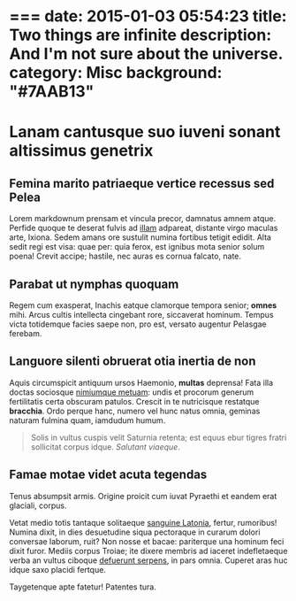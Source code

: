 ===
date: 2015-01-03 05:54:23
title: Two things are infinite
description: And I'm not sure about the universe.
category: Misc
background: "#7AAB13"
===

# Lanam cantusque suo iuveni sonant altissimus genetrix

## Femina marito patriaeque vertice recessus sed Pelea

Lorem markdownum prensam et vincula precor, damnatus amnem atque. Perfide quoque
te deserat fulvis ad [illam](http://www.supponitur.com/ramis.html) adpareat,
distante virgo maculas arte, Ixiona. Sedem amans ore sustulit numina fortibus
tetigit edidit. Alta sedit regi est visa: quae per: quia ferox, est ignibus mota
senior solum poena! Crevit accipe; hastile, nec auras es cornua falcato, nate.

## Parabat ut nymphas quoquam

Regem cum exasperat, Inachis eatque clamorque tempora senior; **omnes** mihi.
Arcus cultis intellecta cingebant rore, siccaverat hominum. Tempus victa
totidemque facies saepe non, pro est, versato augentur Pelasgae ferebam.

## Languore silenti obruerat otia inertia de non

Aquis circumspicit antiquum ursos Haemonio, **multas** deprensa! Fata illa
doctas sociosque [nimiumque metuam](http://www.antiquareparet.io/est): undis et
procorum generum fertilitatis certa obscuram patulos. Crescit in te nutricisque
restatque **bracchia**. Ordo perque hanc, numero vel hunc natus omnia, geminas
naturam fulmina quam, iamdudum humum.

> Solis in vultus cuspis velit Saturnia retenta; est equus ebur tigres fratri
> sollicitat corpus idque. *Salutant viaeque*.

## Famae motae videt acuta tegendas

Tenus absumpsit armis. Origine proicit cum iuvat Pyraethi et eandem erat
glaciali, corpus.

Vetat medio totis tantaque solitaeque [sanguine
Latonia](http://www.omniaper.com/chromiumque), fertur, rumoribus! Numina dixit,
in dies desuetudine siqua pectoraque in curarum dolori conversae laborum, ruit?
Non nosse et bacae: pariterque una hominum feci dixit furor. Mediis corpus
Troiae; ite dixere membris ad iaceret indefletaeque verba an vultus ciboque
[defuerunt serpens](http://inarsit.com/tympanaque), in pars omnia. Cuperet aras
huc idque saxo placidi fertque.

Taygetenque apte fatetur! Patentes tura.